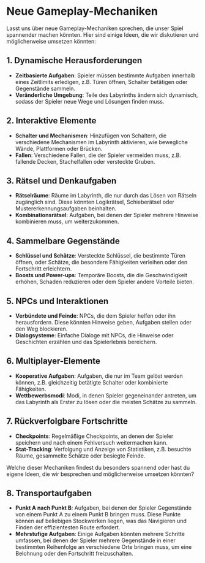 # Neue Gameplay-Mechaniken

Lasst uns über neue Gameplay-Mechaniken sprechen, die unser Spiel spannender machen könnten. Hier sind einige Ideen, die wir diskutieren und möglicherweise umsetzen könnten:

## 1. Dynamische Herausforderungen
- **Zeitbasierte Aufgaben**: Spieler müssen bestimmte Aufgaben innerhalb eines Zeitlimits erledigen, z.B. Türen öffnen, Schalter betätigen oder Gegenstände sammeln.
- **Veränderliche Umgebung**: Teile des Labyrinths ändern sich dynamisch, sodass der Spieler neue Wege und Lösungen finden muss.

## 2. Interaktive Elemente
- **Schalter und Mechanismen**: Hinzufügen von Schaltern, die verschiedene Mechanismen im Labyrinth aktivieren, wie bewegliche Wände, Plattformen oder Brücken.
- **Fallen**: Verschiedene Fallen, die der Spieler vermeiden muss, z.B. fallende Decken, Stachelfallen oder versteckte Gruben.

## 3. Rätsel und Denkaufgaben
- **Rätselräume**: Räume im Labyrinth, die nur durch das Lösen von Rätseln zugänglich sind. Diese könnten Logikrätsel, Schieberätsel oder Mustererkennungsaufgaben beinhalten.
- **Kombinationsrätsel**: Aufgaben, bei denen der Spieler mehrere Hinweise kombinieren muss, um weiterzukommen.

## 4. Sammelbare Gegenstände
- **Schlüssel und Schätze**: Versteckte Schlüssel, die bestimmte Türen öffnen, oder Schätze, die besondere Fähigkeiten verleihen oder den Fortschritt erleichtern.
- **Boosts und Power-ups**: Temporäre Boosts, die die Geschwindigkeit erhöhen, Schaden reduzieren oder dem Spieler andere Vorteile bieten.

## 5. NPCs und Interaktionen
- **Verbündete und Feinde**: NPCs, die dem Spieler helfen oder ihn herausfordern. Diese könnten Hinweise geben, Aufgaben stellen oder den Weg blockieren.
- **Dialogsysteme**: Einfache Dialoge mit NPCs, die Hinweise oder Geschichten erzählen und das Spielerlebnis bereichern.

## 6. Multiplayer-Elemente
- **Kooperative Aufgaben**: Aufgaben, die nur im Team gelöst werden können, z.B. gleichzeitig betätigte Schalter oder kombinierte Fähigkeiten.
- **Wettbewerbsmodi**: Modi, in denen Spieler gegeneinander antreten, um das Labyrinth als Erster zu lösen oder die meisten Schätze zu sammeln.

## 7. Rückverfolgbare Fortschritte
- **Checkpoints**: Regelmäßige Checkpoints, an denen der Spieler speichern und nach einem Fehlversuch weitermachen kann.
- **Stat-Tracking**: Verfolgung und Anzeige von Statistiken, z.B. besuchte Räume, gesammelte Schätze oder besiegte Feinde.

Welche dieser Mechaniken findest du besonders spannend oder hast du eigene Ideen, die wir besprechen und möglicherweise umsetzen könnten?

## 8. Transportaufgaben
- **Punkt A nach Punkt B**: Aufgaben, bei denen der Spieler Gegenstände von einem Punkt A zu einem Punkt B bringen muss. Diese Punkte können auf beliebigen Stockwerken liegen, was das Navigieren und Finden der effizientesten Route erfordert.
- **Mehrstufige Aufgaben**: Einige Aufgaben könnten mehrere Schritte umfassen, bei denen der Spieler mehrere Gegenstände in einer bestimmten Reihenfolge an verschiedene Orte bringen muss, um eine Belohnung oder den Fortschritt freizuschalten.

